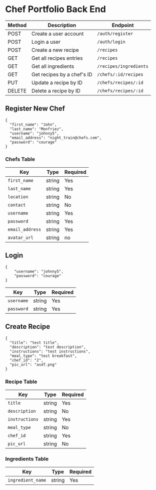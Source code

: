 # Chef Portfolio Back End

| Method | Description                | Endpoint               |
| ------ | -------------------------- | ---------------------- |
| POST   | Create a user account      | `/auth/register`       |
| POST   | Login a user               | `/auth/login`          |
| POST   | Create a new recipe        | `/recipes`             |
| GET    | Get all recipes entries    | `/recipes`             |
| GET    | Get all ingredients        | `/recipes/ingredients` |
| GET    | Get recipes by a chef's ID | `/chefs/:id/recipes`   |
| PUT    | Update a recipe by ID      | `/chefs/recipes/:id`   |
| DELETE | Delete a recipe by ID      | `/chefs/recipes/:id`   |

## Register New Chef

```
{
  "first_name": "John",
  "last_name": "Monfriez",
  "username": "johnny5",
  "email_address": "night_train@chefs.com",
  "password": "courage"
}
```

### Chefs Table

| Key             | Type   | Required |
| --------------- | ------ | -------- |
| `first_name`    | string | Yes      |
| `last_name`     | string | Yes      |
| `location`      | string | No       |
| `contact`       | string | No       |
| `username`      | string | Yes      |
| `password`      | string | Yes      |
| `email_address` | string | Yes      |
| `avatar_url`    | string | no       |

## Login

```
{
    "username": "johnny5",
    "password": "courage"
}
```

| Key        | Type   | Required |
| ---------- | ------ | -------- |
| `username` | string | Yes      |
| `password` | string | Yes      |

## Create Recipe

```
{
  "title": "test title",
  "description": "test description",
  "instructions": "test instructions",
  "meal_type": "test breakfast",
  "chef_id": "2",
  "pic_url": "asdf.png"
}
```

### Recipe Table

| Key            | Type   | Required |
| -------------- | ------ | -------- |
| `title`        | string | Yes      |
| `description`  | string | No       |
| `instructions` | string | Yes      |
| `meal_type`    | string | No       |
| `chef_id`      | string | Yes      |
| `pic_url`      | string | No       |

### Ingredients Table

| Key               | Type   | Required |
| ----------------- | ------ | -------- |
| `ingredient_name` | string | Yes      |
